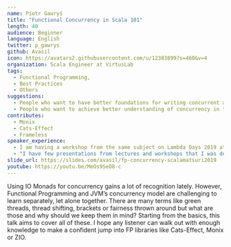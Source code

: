 ```yaml
---
name: Piotr Gawryś
title: "Functional Concurrency in Scala 101"
length: 40
audience: Beginner
language: English
twitter: p_gawrys
github: Avasil
icon: https://avatars2.githubusercontent.com/u/12383899?s=460&v=4
organization: Scala Engineer at VirtusLab
tags:
  - Functional Programming,
  - Best Practices
  - Others
suggestions:
  - People who want to have better foundations for writing concurrent applications
  - People who want to achieve better understanding of concurrency in the context of purely Functional Programming
contributes:
  - Monix
  - Cats-Effect
  - Frameless
speaker_experience:
  - I am having a workshop from the same subject on Lambda Days 2019 at the end of February.
  - "I have few presentations from lectures and workshops that I was doing at my University and/or Kraków Scala User Group: <a href='https://slides.com/avasil'>https://slides.com/avasil</a>"
slide_url: https://slides.com/avasil/fp-concurrency-scalamatsuri2019
youtube: https://youtu.be/MeOs9SeO8-c
---
```

Using IO Monads for concurrency gains a lot of recognition lately. However, Functional Programming and JVM’s concurrency model are challenging to learn separately, let alone together. There are many terms like green threads, thread shifting, brackets or fairness thrown around but what are those and why should we keep them in mind?
Starting from the basics, this talk aims to cover all of these. I hope any listener can walk out with enough knowledge to make a confident jump into FP libraries like Cats-Effect, Monix or ZIO.
